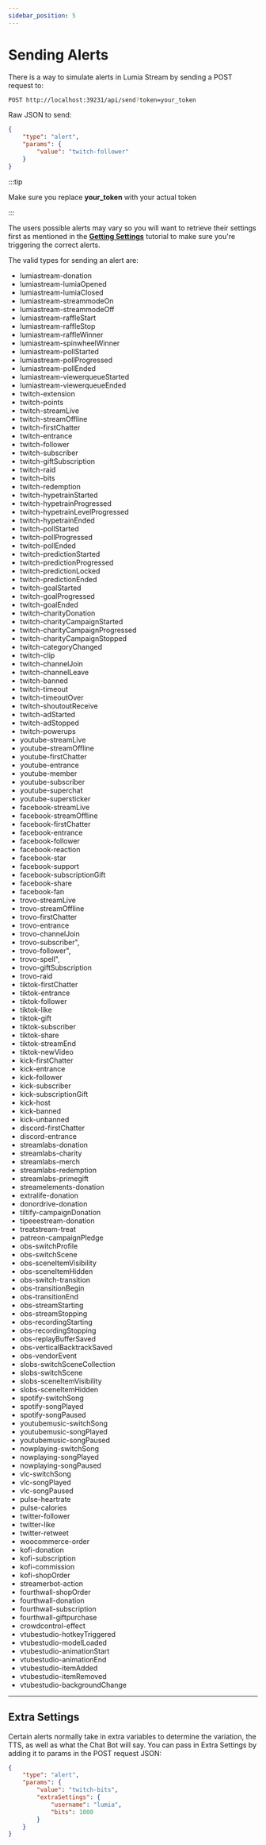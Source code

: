 ```yaml
---
sidebar_position: 5
---
```


# Sending Alerts

There is a way to simulate alerts in Lumia Stream by sending a POST request to:

```bash
POST http://localhost:39231/api/send?token=your_token
```

Raw JSON to send:

```json
{
	"type": "alert",
	"params": {
		"value": "twitch-follower"
	}
}
```

:::tip

Make sure you replace **your_token** with your actual token

:::

The users possible alerts may vary so you will want to retrieve their settings first as mentioned in the **[Getting Settings](./get-settings.md)** tutorial to make sure you're triggering the correct alerts.

The valid types for sending an alert are:

- lumiastream-donation
- lumiastream-lumiaOpened
- lumiastream-lumiaClosed
- lumiastream-streammodeOn
- lumiastream-streammodeOff
- lumiastream-raffleStart
- lumiastream-raffleStop
- lumiastream-raffleWinner
- lumiastream-spinwheelWinner
- lumiastream-pollStarted
- lumiastream-pollProgressed
- lumiastream-pollEnded
- lumiastream-viewerqueueStarted
- lumiastream-viewerqueueEnded
- twitch-extension
- twitch-points
- twitch-streamLive
- twitch-streamOffline
- twitch-firstChatter
- twitch-entrance
- twitch-follower
- twitch-subscriber
- twitch-giftSubscription
- twitch-raid
- twitch-bits
- twitch-redemption
- twitch-hypetrainStarted
- twitch-hypetrainProgressed
- twitch-hypetrainLevelProgressed
- twitch-hypetrainEnded
- twitch-pollStarted
- twitch-pollProgressed
- twitch-pollEnded
- twitch-predictionStarted
- twitch-predictionProgressed
- twitch-predictionLocked
- twitch-predictionEnded
- twitch-goalStarted
- twitch-goalProgressed
- twitch-goalEnded
- twitch-charityDonation
- twitch-charityCampaignStarted
- twitch-charityCampaignProgressed
- twitch-charityCampaignStopped
- twitch-categoryChanged
- twitch-clip
- twitch-channelJoin
- twitch-channelLeave
- twitch-banned
- twitch-timeout
- twitch-timeoutOver
- twitch-shoutoutReceive
- twitch-adStarted
- twitch-adStopped
- twitch-powerups
- youtube-streamLive
- youtube-streamOffline
- youtube-firstChatter
- youtube-entrance
- youtube-member
- youtube-subscriber
- youtube-superchat
- youtube-supersticker
- facebook-streamLive
- facebook-streamOffline
- facebook-firstChatter
- facebook-entrance
- facebook-follower
- facebook-reaction
- facebook-star
- facebook-support
- facebook-subscriptionGift
- facebook-share
- facebook-fan
- trovo-streamLive
- trovo-streamOffline
- trovo-firstChatter
- trovo-entrance
- trovo-channelJoin
- trovo-subscriber",
- trovo-follower",
- trovo-spell",
- trovo-giftSubscription
- trovo-raid
- tiktok-firstChatter
- tiktok-entrance
- tiktok-follower
- tiktok-like
- tiktok-gift
- tiktok-subscriber
- tiktok-share
- tiktok-streamEnd
- tiktok-newVideo
- kick-firstChatter
- kick-entrance
- kick-follower
- kick-subscriber
- kick-subscriptionGift
- kick-host
- kick-banned
- kick-unbanned
- discord-firstChatter
- discord-entrance
- streamlabs-donation
- streamlabs-charity
- streamlabs-merch
- streamlabs-redemption
- streamlabs-primegift
- streamelements-donation
- extralife-donation
- donordrive-donation
- tiltify-campaignDonation
- tipeeestream-donation
- treatstream-treat
- patreon-campaignPledge
- obs-switchProfile
- obs-switchScene
- obs-sceneItemVisibility
- obs-sceneItemHidden
- obs-switch-transition
- obs-transitionBegin
- obs-transitionEnd
- obs-streamStarting
- obs-streamStopping
- obs-recordingStarting
- obs-recordingStopping
- obs-replayBufferSaved
- obs-verticalBacktrackSaved
- obs-vendorEvent
- slobs-switchSceneCollection
- slobs-switchScene
- slobs-sceneItemVisibility
- slobs-sceneItemHidden
- spotify-switchSong
- spotify-songPlayed
- spotify-songPaused
- youtubemusic-switchSong
- youtubemusic-songPlayed
- youtubemusic-songPaused
- nowplaying-switchSong
- nowplaying-songPlayed
- nowplaying-songPaused
- vlc-switchSong
- vlc-songPlayed
- vlc-songPaused
- pulse-heartrate
- pulse-calories
- twitter-follower
- twitter-like
- twitter-retweet
- woocommerce-order
- kofi-donation
- kofi-subscription
- kofi-commission
- kofi-shopOrder
- streamerbot-action
- fourthwall-shopOrder
- fourthwall-donation
- fourthwall-subscription
- fourthwall-giftpurchase
- crowdcontrol-effect
- vtubestudio-hotkeyTriggered
- vtubestudio-modelLoaded
- vtubestudio-animationStart
- vtubestudio-animationEnd
- vtubestudio-itemAdded
- vtubestudio-itemRemoved
- vtubestudio-backgroundChange

---

## Extra Settings

Certain alerts normally take in extra variables to determine the variation, the TTS, as well as what the Chat Bot will say. You can pass in Extra Settings by adding it to params in the POST request JSON:

```json
{
	"type": "alert",
	"params": {
		"value": "twitch-bits",
		"extraSettings": {
			"username": "lumia",
			"bits": 1000
		}
	}
}
```
